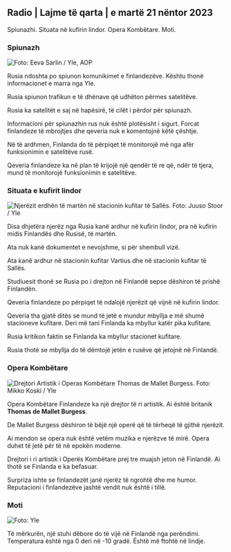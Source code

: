## Radio \| Lajme të qarta \| e martë 21 nëntor 2023

Spiunazhi. Situata në kufirin lindor. Opera Kombëtare. Moti.

### Spiunazh

![ Foto: Eeva Sarlin / Yle, AOP](https://images.cdn.yle.fi/image/upload/c_crop,h_562,w_1000,x_0,y_32/ar_1.777777777777777,c_fill,g_50,w_1dpr_1.0/q_auto:eco/f_auto/fl_lossy/v1700569701/39-1204215655ca2203557b)

Rusia ndoshta po spiunon komunikimet e finlandezëve. Kështu thonë informacionet e marra nga Yle.

Rusia spiunon trafikun e të dhënave që udhëton përmes satelitëve.

Rusia ka satelitët e saj në hapësirë, të cilët i përdor për spiunazh.

Informacioni për spiunazhin rus nuk është plotësisht i sigurt. Forcat finlandeze të mbrojtjes dhe qeveria nuk e komentojnë këtë çështje.

Në të ardhmen, Finlanda do të përpiqet të monitorojë më nga afër funksionimin e satelitëve rusë.

Qeveria finlandeze ka në plan të krijojë një qendër të re që, ndër të tjera, mund të monitorojë funksionimin e satelitëve.

### Situata e kufirit lindor

![Njerëzit erdhën të martën në stacionin kufitar të Sallës. Foto: Juuso Stoor / Yle](https://images.cdn.yle.fi/image/upload/c_crop,h_2515,w_4470,x_0,y_0/ar_1.7777777777777777,c_fill,g_faces,h_1270,h_1200,dq_auto:eco/f_auto/fl_lossy/v1700575368/39-1203513655b5b4d432e9)

Disa dhjetëra njerëz nga Rusia kanë ardhur në kufirin lindor, pra në kufirin midis Finlandës dhe Rusisë, të martën.

Ata nuk kanë dokumentet e nevojshme, si për shembull vizë.

Ata kanë ardhur në stacionin kufitar Vartius dhe në stacionin kufitar të Sallës.

Studiuesit thonë se Rusia po i drejton në Finlandë sepse dëshiron të prishë Finlandën.

Qeveria finlandeze po përpiqet të ndalojë njerëzit që vijnë në kufirin lindor.

Qeveria tha gjatë ditës se mund të jetë e mundur mbyllja e më shumë stacioneve kufitare. Deri më tani Finlanda ka mbyllur katër pika kufitare.

Rusia kritikon faktin se Finlanda ka mbyllur stacionet kufitare.

Rusia thotë se mbyllja do të dëmtojë jetën e rusëve që jetojnë në Finlandë.

### Opera Kombëtare

![Drejtori Artistik i Operas Kombëtare Thomas de Mallet Burgess. Foto: Mikko Koski / Yle](https://images.cdn.yle.fi/image/upload/c_crop,h_3078,w_5472,x_0,y_570/ar_1.7777777777777777,c_fill,g_faces,h_120/h_120/w_120.q_auto:eco/f_auto/fl_lossy/v1699350873/39-1196938654a091844d91)

Opera Kombëtare Finlandeze ka një drejtor të ri artistik. Ai është britanik **Thomas de Mallet Burgess**.

De Mallet Burgess dëshiron të bëjë një operë që të tërheqë të gjithë njerëzit.

Ai mendon se opera nuk është vetëm muzika e njerëzve të mirë. Opera duhet të jetë për të në epokën moderne.

Drejtori i ri artistik i Operës Kombëtare prej tre muajsh jeton në Finlandë. Ai thotë se Finlanda e ka befasuar.

Surpriza ishte se finlandezët janë njerëz të ngrohtë dhe me humor. Reputacioni i finlandezëve jashtë vendit nuk është i tillë.

### Moti

![ Foto: Yle](https://images.cdn.yle.fi/image/upload/c_crop,h_1080,w_1919,x_0,y_0/ar_1.7777777777777777,c_fill,g_faces,h_670,w_101:eco/f_auto/fl_lossy/v1700579363/39-1204521655cc80468754)

Të mërkurën, një stuhi dëbore do të vijë në Finlandë nga perëndimi. Temperatura është nga 0 deri në -10 gradë. Është më ftohtë në lindje.